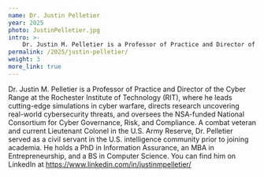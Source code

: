 ```yaml
---
name: Dr. Justin Pelletier
year: 2025
photo: JustinPelletier.jpg
intro: >-
    Dr. Justin M. Pelletier is a Professor of Practice and Director of the Cyber Range at the Rochester Institute of Technology (RIT), where he leads cutting-edge simulations in cyber warfare, directs research uncovering real-world cybersecurity threats, and oversees the NSA-funded National Consortium for Cyber Governance, Risk, and Compliance. A combat veteran and current Lieutenant Colonel in the U.S. Army Reserve, Dr. Pelletier served as a civil servant in the U.S. intelligence community prior to joining academia. He holds a PhD in Information Assurance, an MBA in Entrepreneurship, and a BS in Computer Science. You can find him on LinkedIn at https://www.linkedin.com/in/justinmpelletier/
permalink: /2025/justin-pelletier/
weight: 3
more_link: true
---
```


Dr. Justin M. Pelletier is a Professor of Practice and Director of the Cyber Range at the Rochester Institute of Technology (RIT), where he leads cutting-edge simulations in cyber warfare, directs research uncovering real-world cybersecurity threats, and oversees the NSA-funded National Consortium for Cyber Governance, Risk, and Compliance. A combat veteran and current Lieutenant Colonel in the U.S. Army Reserve, Dr. Pelletier served as a civil servant in the U.S. intelligence community prior to joining academia. He holds a PhD in Information Assurance, an MBA in Entrepreneurship, and a BS in Computer Science. You can find him on LinkedIn at https://www.linkedin.com/in/justinmpelletier/
